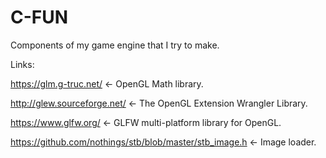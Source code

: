 # C-FUN

Components of my game engine that I try to make.

Links:

https://glm.g-truc.net/ <- OpenGL Math library.

http://glew.sourceforge.net/ <- The OpenGL Extension Wrangler Library.

https://www.glfw.org/ <- GLFW multi-platform library for OpenGL.

https://github.com/nothings/stb/blob/master/stb_image.h <- Image loader.
